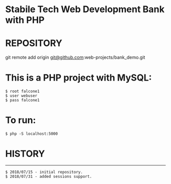 Stabile Tech Web Development Bank with PHP
================================================================================

# REPOSITORY
git remote add origin git@github.com:web-projects/bank_demo.git

# This is a PHP project with MySQL:

    $ root falcone1
    $ user webuser
    $ pass falcone1

# To run:

    $ php -S localhost:5000

# HISTORY
-----------------

    $ 2018/07/15 - initial repository.
    $ 2018/07/31 - added sessions support.
